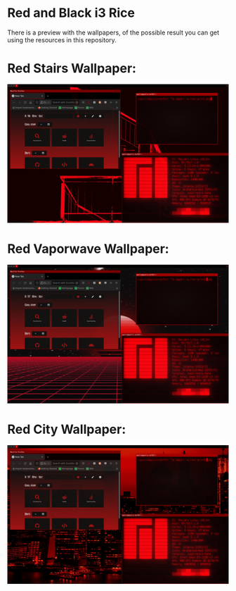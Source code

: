 # Red and Black i3 Rice

There is a preview with the wallpapers, of the possible result you can get using the resources in this repository.

# Red Stairs Wallpaper:
![red_stairs_preview](src/print.png)

# Red Vaporwave Wallpaper:
![red_vaporwave_preview](src/print3.png)

# Red City Wallpaper:
![red_city_preview](src/print2.png)
